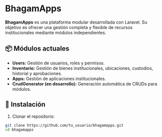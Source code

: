 # BhagamApps

**BhagamApps** es una plataforma modular desarrollada con Laravel. Su objetivo es ofrecer una gestión completa y flexible de recursos institucionales mediante módulos independientes.

## 📦 Módulos actuales
- **Users:** Gestión de usuarios, roles y permisos.
- **Inventario:** Gestión de bienes institucionales, ubicaciones, custodios, historial y aprobaciones.
- **Apps:** Gestión de aplicaciones institucionales.
- **CrudGenerator (en desarrollo):** Generación automática de CRUDs para módulos.

## 🚀 Instalación

1. Clonar el repositorio:
```bash
git clone https://github.com/tu_usuario/bhagamapps.git
cd bhagamapps
